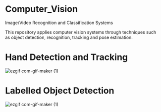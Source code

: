 # Computer_Vision
Image/Video Recognition and Classification Systems

This repository applies computer vision systems through techniques such as object detection, recognition, tracking and pose estimation.


# Hand Detection and Tracking
![ezgif com-gif-maker (1)](https://user-images.githubusercontent.com/77617378/125593722-54e5bed0-4642-41c7-a5ec-f5864cb43a02.gif)












# Labelled Object Detection
![ezgif com-gif-maker (1)](https://user-images.githubusercontent.com/77617378/125602101-cf54805a-c93b-49e7-84f1-552cea715de4.gif)
